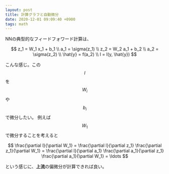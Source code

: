 ```yaml
---
layout: post
title: 計算グラフと自動微分
date: 2020-12-01 09:09:40 +0900
tags: math
---
```


NNの典型的なフィードフォワード計算は、

$$
z_1 = W_1 x_1 + b_1 \\
a_1 = \sigma(z_1) \\
z_2 = W_2 a_1 + b_2 \\
a_2 = \sigma(z_2) \\
\hat{y} = f(a_2) \\
l = l(y, \hat{y})
$$

こんな感じ。この$$l$$を$$W_i$$や$$b_i$$で微分したい。
例えば$$W_1$$で微分することを考えると

$$
\frac{\partial l}{\partial W_1} =
\frac{\partial l}{\partial z_1} \frac{\partial z_1}{\partial W_1} =
\frac{\partial l}{\partial a_1} \frac{\partial a_1}{\partial z_1} \frac{\partial a_1}{\partial W_1} =
\ldots
$$

という感じに、**上流**の偏微分が計算できれば良い。
